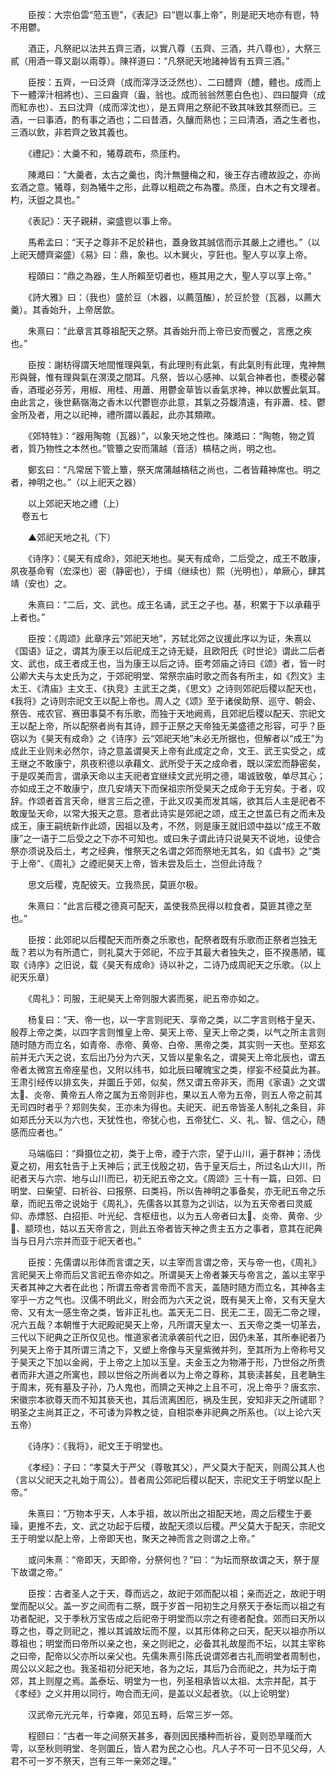 <!-- { "loadSidebar": true } -->
　　臣按：大宗伯雲“蒞玉鬯”，《表記》曰“鬯以事上帝”，則是祀天地亦有鬯，特不用鬱。

　　酒正，凡祭祀以法共五齊三酒，以實八尊（五齊、三酒，共八尊也），大祭三貳（用酒一尊又副以兩尊）。陳祥道曰：“凡祭祀天地諸神皆有五齊三酒。”

　　臣按：五齊，一曰泛齊（成而滓浮泛泛然也）、二曰醴齊（醴，體也。成而上下一體滓汁相將也）、三曰盎齊（盎，翁也。成而翁翁然蔥白色也）、四曰醍齊（成而紅赤也）、五曰沈齊（成而滓沈也），是五齊用之祭祀不致其味致其祭而已。三酒，一曰事酒，酌有事之酒也；二曰昔酒，久釀而熟也；三曰清酒，酒之生者也，三酒以飲，非若齊之致其義也。

　　《禮記》：大羹不和，犧尊疏布，烝厓杓。

　　陳澔曰：“大羹者，太古之羹也，肉汁無鹽梅之和，後王存古禮故設之，亦尚玄酒之意。犧尊，刻為犧牛之形，此尊以粗疏之布為覆。烝厓，白木之有文理者。杓，沃盥之具也。”

　　《表記》：天子親耕，粢盛鬯以事上帝。

　　馬希孟曰：“天子之尊非不足於耕也，蓋身致其誠信而示其嚴上之禮也。”（以上祀天醴齊粢盛）《易》曰：鼎，象也。以木巽火，亨飪也。聖人亨以享上帝。

　　程頤曰：“鼎之為器，生人所賴至切者也，極其用之大，聖人亨以享上帝。”

　　《詩大雅》曰：（我也）盛於豆（木器，以薦菹醢），於豆於登（瓦器，以薦大羹）。其香始升，上帝居歆。

　　朱熹曰：“此章言其尊祖配天之祭。其香始升而上帝已安而饗之，言應之疾也。”

　　臣按：謝枋得謂天地間惟理與氣，有此理則有此氣，有此氣則有此理，鬼神無形與聲，惟有理與氣在溟漠之間耳。凡祭，皆以心感神、以氣合神者也，黍稷必馨香，酒瑽必芬芳，用椒、用桂、用蕭、用鬱金草皆以香氣求神，神以歆饗此氣耳。由此言之，後世爇嶺海之香木以代鬱鬯亦此意，其氣之芬馥清遠，有非蕭、桂、鬱金所及者，用之以祀神，禮所謂以義起，此亦其類歟。

　　《郊特牲》：“器用陶匏（瓦器）”，以象天地之性也。陳澔曰：“陶匏，物之質者，質乃物性之本然也。”管簟之安而蒲越（音活）槁秸之尚，明之也。

　　鄭玄曰：“凡常居下管上簟，祭天席蒲越槁秸之尚也，二者皆藉神席也。明之者，神明之也。”（以上祀天之器）

　　以上郊祀天地之禮（上）  
　 
卷五七

　　▲郊祀天地之礼（下）

　　《诗序》：《昊天有成命》，郊祀天地也。昊天有成命，二后受之，成王不敢康，夙夜基命宥（宏深也）密（静密也），于缉（继续也）熙（光明也），单厥心，肆其靖（安也）之。

　　朱熹曰：“二后，文、武也。成王名诵，武王之子也。基，积累于下以承藉乎上者也。”

　　臣按：《周颂》此章序云“郊祀天地”，苏轼北郊之议援此序以为证，朱熹以《国语》证之，谓其为康王以后祀成王之诗无疑，且欧阳氏《时世论》谓此二后者文、武也，成王者成王也，当为康王以后之诗。臣考郊庙之诗曰《颂》者，皆一时公卿大夫与太史氏为之，于郊祀明堂、常祭宗庙时歌之而各有所主，如《烈文》主太王、《清庙》主文王、《执竞》主武王之类，《思文》之诗则郊祀后稷以配天也，《我将》之诗则宗祀文王以配上帝也。周人之《颂》至于诸侯助祭、巡守、朝会、祭告、戒农官、赛田事莫不有乐歌，而独于天地阙焉，且郊祀后稷以配天、宗祀文王以配上帝，所以配祭者尚有其诗，顾于正祭之天帝独无美盛德之形容，可乎？臣窃以为《昊天有成命》之《诗序》云“郊祀天地”未必无所据也，但解者以“成王”为成此王业则未必然尔，诗之意盖谓昊天上帝有此成定之命，文王、武王实受之，成王继之不敢康宁，夙夜积德以承藉文、武所受于天之成命者，既以深宏而静密矣，于是叹美而言，谓承天命以主天祀者宜继续文武光明之德，竭诚致敬，单尽其心；亦如成王之不敢康宁，庶几安靖天下而保祖宗所受昊天之成命于无穷矣。于者，叹辞。作颂者首言天命，继言三后之德，于此又叹美而发其端，欲其后人主是祀者不敢废坠天命，以常大报天之意。意者此诗实是郊祀之颂，成王之世盖已有之而未及成王，康王嗣统新作此颂，因祖以及考，不然，则是康王就旧颂中益以“成王不敢康”之一语于二后受之之下亦不可知也。或曰朱子谓此诗只说昊天不说地，设使合祭亦须说及后土，考之经典，惟祭天之名谓之郊而祭地无其名，如《虞书》之“类于上帝”、《周礼》之禋祀昊天上帝，皆未尝及后土，岂但此诗哉？

　　思文后稷，克配彼天。立我烝民，莫匪尔极。

　　朱熹曰：“此言后稷之德真可配天，盖使我烝民得以粒食者，莫匪其德之至也。”

　　臣按：此郊祀以后稷配天而所奏之乐歌也，配祭者既有乐歌而正祭者岂独无哉？若以为有所遗亡，则礼莫大于郊祀，不应于其最大者独失之，臣不揆愚陋，辄取《诗序》之旧说，载《昊天有成命》诗以补之，二诗乃成周祀天之乐歌。（以上祀天乐章）

　　《周礼》：司服，王祀昊天上帝则服大裘而冕，祀五帝亦如之。

　　杨复曰：“天、帝一也，以一字言则祀天、享帝之类，以二字言则格于皇天、殷荐上帝之类，以四字言则惟皇上帝、昊天上帝、皇天上帝之类，以气之所主言则随时随方而立名，如青帝、赤帝、黄帝、白帝、黑帝之类，其实则一天也。至郑玄前并无六天之说，玄后出乃分为六天，又皆以星象名之，谓昊天上帝北辰也，谓五帝者太微宫五帝座星也，又附以纬书，如北辰曰曜魄宝之类，缪妄不经莫此为甚。王肃引经传以排玄失，并圜丘于郊，似矣，然又谓五帝非天，而用《家语》之文谓太、炎帝、黄帝五人帝之属为五帝则非也，果以五人帝为五帝，则五人帝之前其无司四时者乎？郑则失矣，王亦未为得也。夫祀天、祀五帝皆圣人制礼之条目，非如郑氏分天以为六也，天犹性也，帝犹心也，五帝犹仁、义、礼、智、信之心，随感而应者也。”

　　马端临曰：“舜摄位之初，类于上帝，禋于六宗，望于山川，遍于群神；汤伐夏之初，用玄牡告于上天神后；武王伐殷之初，告于皇天后土，所过名山大川，所祀者天与六宗、地与山川而已，初无祀五帝之文。《周颂》三十有一篇，曰郊、曰明堂、曰柴望、曰祈谷、曰报祭、曰类祃，所以告神明之事备矣，亦无祀五帝之乐章，而祀五帝之说始于《周礼》，先儒各以其意为之训诂，以为五天帝者曰灵威仰、赤熛怒、白招拒、叶光纪、含枢纽也，以为五人帝者曰太、炎帝、黄帝、少、颛顼也，姑以五天帝言之，则此五帝者皆天神之贵主五方之事者，意其在祀典当与日月六宗并而亚于祀天者也。”

　　臣按：先儒谓以形体而言谓之天，以主宰而言谓之帝，天与帝一也，《周礼》言祀昊天上帝而后又言祀五帝亦如之。所谓昊天上帝者兼天与帝言之，盖以主宰乎天者其神之大者在此也；所谓五帝者言帝而不言天，盖随时随方而立名，其神各主宰乎一方之气也。汉儒不明此义，附会而为六天之说，既有昊天上帝，又有天皇大帝、又有太一感生帝之类，皆非正礼也。盖天无二日、民无二王，固无二帝之理，况六五哉？本朝惟于大祀殿祀昊天上帝，凡所谓天皇太一、五天帝之类一切革去，三代以下祀典之正所仅见也。惟道家者流承袭前代之旧，因仍未革，其所奉祀者乃列昊天上帝于其所谓三清之下，又塑上帝像与天皇紫微并列，至其所为上帝称号又于昊天之下加以金阙，于上帝之上加以玉皇。夫金玉之为物滞于形，乃世俗之所贵者而非大道之所寓也，顾以世俗之所尚者以为上帝之尊称，其亵渎甚矣，且老聃生于周末，死有墓及子孙，乃人鬼也，而隮之天神之上且不可，况上帝乎？唐玄宗、宋徽宗本欲尊天而不知其亵天也，其后流离困厄，祸及生民，安知非天之所谴耶？明圣之主尚其正之，不可诿为异教之徒，自相崇奉非祀典之所系也。（以上论六天五帝）

　　《诗序》：《我将》，祀文王于明堂也。

　　《孝经》：子曰：“孝莫大于严父（尊敬其父），严父莫大于配天，则周公其人也（言以父祀天之礼始于周公）。昔者周公郊祀后稷以配天，宗祀文王于明堂以配上帝。”

　　朱熹曰：“万物本乎天，人本乎祖，故以所出之祖配天地，周之后稷生于姜璪，更推不去，文、武之功起于后稷，故配天须以后稷。严父莫大于配天，宗祀文王于明堂以配上帝，上帝即天也，聚天之神而言之则谓之上帝。”

　　或问朱熹：“帝即天，天即帝，分祭何也？”曰：“为坛而祭故谓之天，祭于屋下故谓之帝。”

　　臣按：古者圣人之于天，尊而远之，故祀于郊而配以祖；亲而近之，故祀于明堂而配以父。盖一岁之间而有二祭，既于岁首一阳初生之月祭天于泰坛而以祖之有功者配祀，又于季秋万宝告成之后祀帝于明堂而以宗之有德者配食。郊而曰天所以尊之也，尊之则祀之，推以其诚故坛而不屋，以其形体称之曰天，配天以祖亦所以尊祖也；明堂而曰帝所以亲之也，亲之则祀之，必备其礼故屋而不坛，以其主宰称之曰帝，配帝以父亦所以亲父也。先儒朱熹引陈氏说谓郊者古礼而明堂者周制也，周公以义起之也。我圣祖初分祀天地，各为之坛，其后乃合而祀之，共为坛于南郊，其上则屋之焉。盖泰坛、明堂为一也，列圣相承皆以太祖、太宗并配，其于《孝经》之义并用以同行，吻合而无间，是盖以义起者欤。（以上论明堂）

　　汉武帝元光元年，行幸雍，郊见五畤，后常三岁一郊。

　　程颐曰：“古者一年之间祭天甚多，春则因民播种而祈谷，夏则恐旱暵而大雩，以至秋则明堂、冬则圜丘，皆人君为民之心也。凡人子不可一日不见父母，人君不可一岁不祭天，岂有三年一亲郊之理。”

